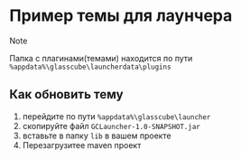 # Пример темы для лаунчера

> [!NOTE]
> Папка с плагинами(темами) находится по пути ``%appdata%\glasscube\launcherdata\plugins`` 

## Как обновить тему
  1. перейдите по пути ``%appdata%\glasscube\launcher``
  2. скопируйте файл ``GCLauncher-1.0-SNAPSHOT.jar``
  3. вставьте в папку ``lib`` в вашем проекте
  4. Перезагрузитее maven проект
